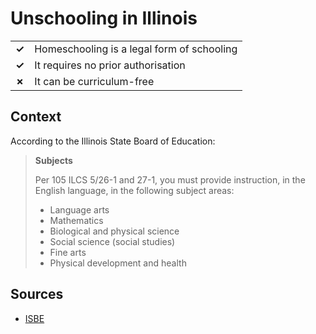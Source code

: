 # Unschooling in Illinois
| | |
|-|-|
| __✓__ | Homeschooling is a legal form of schooling |
| __✓__ | It requires no prior authorisation |
| __✗__ | It can be curriculum-free |

## Context

According to the Illinois State Board of Education:

> **Subjects**
>
> Per 105 ILCS 5/26-1 and 27-1, you must provide instruction, in the English language, in the following subject areas:
>
>   * Language arts
>   * Mathematics
>   * Biological and physical science
>   * Social science (social studies)
>   * Fine arts
>   * Physical development and health

## Sources

* [ISBE](https://www.isbe.net/Pages/Homeschool.aspx)
